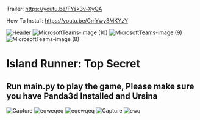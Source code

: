 Trailer: https://youtu.be/FYsk3v-XyQA

How To Install: https://youtu.be/CmYwy3MKYzY



![Header](https://user-images.githubusercontent.com/62681404/174518800-1ac86947-de0a-4bc2-b7f4-4cd052a4ef4d.png)
![MicrosoftTeams-image (10)](https://user-images.githubusercontent.com/62681404/174583167-142f54f2-e06c-4dbe-9948-db44c218b2f3.png)
![MicrosoftTeams-image (9)](https://user-images.githubusercontent.com/62681404/174583179-bacc51ec-4cbb-4300-8f48-205be529ca0e.png)
![MicrosoftTeams-image (8)](https://user-images.githubusercontent.com/62681404/174520552-5608bdd6-08ad-40e8-bc02-1b78612285fe.png)
# Island Runner: Top Secret
## Run main.py to play the game, Please make sure you have Panda3d Installed and Ursina
![Capture](https://user-images.githubusercontent.com/62681404/171524079-7757e54e-b56e-453d-8260-9be6d005e4f4.JPG)
![eqweqeq](https://user-images.githubusercontent.com/62681404/171524082-efe4a237-4444-4e3a-a9cb-486c35fb702a.JPG)
![eqewqeq](https://user-images.githubusercontent.com/62681404/171524084-1593733a-79f2-4c13-9b6a-f7f727935b70.JPG)
![Capture](https://user-images.githubusercontent.com/62681404/174684804-58d346b4-0d63-40c5-bdf3-f5fb2ef6347c.JPG)
![ewq](https://user-images.githubusercontent.com/62681404/174684809-8852a318-c3c6-449e-a9f1-769f5a2c58a1.JPG)
